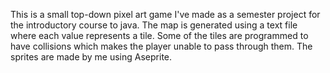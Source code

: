 This is a small top-down pixel art game I've made as a semester project for the introductory course to java.
The map is generated using a text file where each value represents a tile.
Some of the tiles are programmed to have collisions which makes the player unable to pass through them.
The sprites are made by me using Aseprite.
